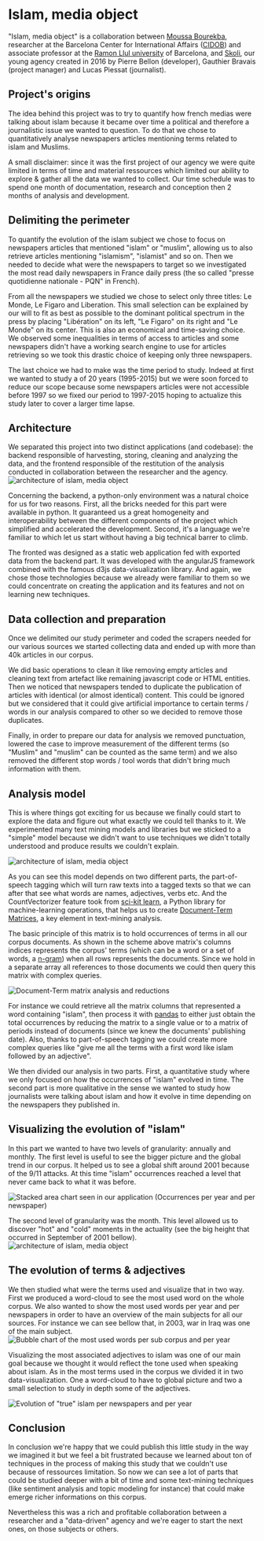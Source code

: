 # Islam, media object

"Islam, media object" is a collaboration between [Moussa Bourekba][moussa], researcher at the Barcelona Center for International Affairs ([CIDOB][cidob]) and associate professor at the [Ramon Llul university][url] of Barcelona, and [Skoli][skoli], our young agency created in 2016 by Pierre Bellon (developer), Gauthier Bravais (project manager) and Lucas Piessat (journalist).

## Project's origins

The idea behind this project was to try to quantify how french medias were talking about islam because it became over time a political and therefore a journalistic issue we wanted to question. To do that we chose to quantitatively analyse newspapers articles mentioning terms related to islam and Muslims.

A small disclaimer: since it was the first project of our agency we were quite limited in terms of time and material ressources which limited our ability to explore & gather all the data we wanted to collect. Our time schedule was to spend one month of documentation, research and conception then 2 months of analysis and development.

## Delimiting the perimeter

To quantify the evolution of the islam subject we chose to focus on newspapers articles that mentioned "islam" or "muslim", allowing us to also retrieve articles mentioning "islamism", "islamist" and so on. Then we needed to decide what were the newspapers to target so we investigated the most read daily newspapers in France daily press (the so called "presse quotidienne nationale - PQN" in French).

From all the newspapers we studied we chose to select only three titles: Le Monde, Le Figaro and Liberation. This small selection can be explained by our will to fit as best as possible to the dominant political spectrum in the press by placing "Libération" on its left, "Le Figaro" on its right and "Le Monde" on its center. This is also an economical and time-saving choice. We observed some inequalities in terms of access to articles and some newspapers didn't have a working search engine to use for articles retrieving so we took this drastic choice of keeping only three newspapers.

The last choice we had to make was the time period to study. Indeed at first we wanted to study a of 20 years (1995-2015) but we were soon forced to reduce our scope because some newspapers articles were not accessible before 1997 so we fixed our period to 1997-2015 hoping to actualize this study later to cover a larger time lapse.

## Architecture

We separated this project into two distinct applications (and codebase): the backend responsible of harvesting, storing, cleaning and analyzing the data, and the frontend responsible of the restitution of the analysis conducted in collaboration between the researcher and the agency.
![architecture of islam, media object](architecture.png)

Concerning the backend, a python-only environment was a natural choice for us for two reasons. First, all the bricks needed for this part were available in python. It guaranteed us a great homogeneity and interoperability between the different components of the project which simplified and accelerated the development. Second, it's a language we're familiar to which let us start without having a big technical barrer to climb.

The fronted was designed as a static web application fed with exported data from the backend part. It was developed with the angularJS framework combined with the famous d3js data-visualization library. And again, we chose those technologies because we already were familiar to them so we could concentrate on creating the application and its features and not on learning new techniques.

## Data collection and preparation
Once we delimited our study perimeter and coded the scrapers needed for our various sources we started collecting data and ended up with more than 40k articles in our corpus.

We did basic operations to clean it like removing empty articles and cleaning text from artefact like remaining javascript code or HTML entities. Then we noticed that newspapers tended to duplicate the publication of articles with identical (or almost identical) content. This could be ignored but we considered that it could give artificial importance to certain terms / words in our analysis compared to other so we decided to remove those duplicates.

Finally, in order to prepare our data for analysis we removed punctuation, lowered the case to improve measurement of the different terms (so "Muslim" and "muslim" can be counted as the same term) and we also removed the different stop words / tool words that didn't bring much information with them.

## Analysis model
This is where things got exciting for us because we finally could start to explore the data and figure out what exactly we could tell thanks to it. We experimented many text mining models and libraries but we sticked to a "simple" model because we didn't want to use techniques we didn't totally understood and produce results we couldn't explain.

![architecture of islam, media object](analysis-model.png)

As you can see this model depends on two different parts, the part-of-speech tagging which will turn raw texts into a tagged texts so that we can after that see what words are names, adjectives, verbs etc. And the CountVectorizer feature took from [sci-kit learn][sklearn], a Python library for machine-learning operations, that helps us to create [Document-Term Matrices][dtm], a key element in text-mining analysis.

The basic principle of this matrix is to hold occurrences of terms in all our corpus documents. As shown in the scheme above matrix's columns indices represents the corpus' terms (which can be a word or a set of words, a [n-gram][ngram]) when all rows represents the documents. Since we hold in a separate array all references to those documents we could then query this matrix with complex queries.

![Document-Term matrix analysis and reductions](dtm-analysis.png)

For instance we could retrieve all the matrix columns that represented a word containing "islam", then process it with [pandas][pandas] to either just obtain the total occurrences by reducing the matrix to a single value or to a matrix of periods instead of documents (since we knew the documents' publishing date). Also, thanks to part-of-speech tagging we could create more complex queries like "give me all the terms with a first word like islam followed by an adjective".

We then divided our analysis in two parts. First, a quantitative study where we only focused on how the occurrences of "islam" evolved in time. The second part is more qualitative in the sense we wanted to study how journalists were talking about islam and how it evolve in time depending on the newspapers they published in.

## Visualizing the evolution of "islam"
In this part we wanted to have two levels of granularity: annually and monthly. The first level is useful to see the bigger picture and the global trend in our corpus. It helped us to see a global shift around 2001 because of the 9/11 attacks. At this time "islam" occurrences reached a level that never came back to what it was before.

![Stacked area chart seen in our application (Occurrences per year and per newspaper)](occurrences-per-year.png)

The second level of granularity was the month. This level allowed us to discover "hot" and "cold" moments in the actuality (see the big height that occurred in September of 2001 bellow).
![architecture of islam, media object](occurrences-per-month.png)


## The evolution of terms & adjectives

We then studied what were the terms used and visualize that in two way. First we produced a word-cloud to see the most used word on the whole corpus. We also wanted to show the most used words per year and per newspapers in order to have an overview of the main subjects for all our sources. For instance we can see bellow that, in 2003, war in Iraq was one of the main subject.
![Bubble chart of the most used words per sub corpus and per year](words-per-year.png)

Visualizing the most associated adjectives to islam was one of our main goal because we thought it would reflect the tone used when speaking about islam. As in the most terms used in the corpus we divided it in two data-visualization. One a word-cloud to have to global picture and two a small selection to study in depth some of the adjectives.

![Evolution of "true" islam per newspapers and per year](adjectives-per-year.png)


## Conclusion
In conclusion we're happy that we could publish this little study in the way we imagined it but we feel a bit frustrated because we learned about ton of techniques in the process of making this study that we couldn't use because of ressources limitation. So now we can see a lot of parts that could be studied deeper with a bit of time and some text-mining techniques (like sentiment analysis and topic modeling for instance) that could make emerge richer informations on this corpus.

Nevertheless this was a rich and profitable collaboration between a researcher and a "data-driven" agency and we're eager to start the next ones, on those subjects or others.

[moussa]:http://www.cidob.org/en/experts/moussa_bourekba/(language)/eng-US
[cidob]:http://www.cidob.org/en/
[url]:http://www.url.edu/en
[skoli]:http://skoli.fr
[sklearn]:http://scikit-learn.org/stable/index.html
[dtm]: https://en.wikipedia.org/wiki/Document-term_matrix
[skoli]:http://skoli.fr
[ngram]:https://en.wikipedia.org/wiki/N-gram
[pandas]:http://pandas.pydata.org/
